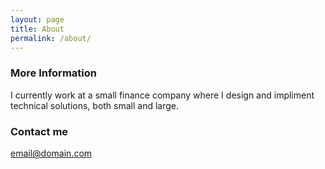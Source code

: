 ```yaml
---
layout: page
title: About
permalink: /about/
---
```




### More Information

I currently work at a small finance company where I design and impliment technical solutions, both small and large. 


### Contact me

[email@domain.com](mailto:email@domain.com)
